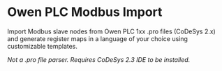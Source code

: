 # Owen PLC Modbus Import

Import Modbus slave nodes from Owen PLC 1xx .pro files (CoDeSys 2.x) and generate register maps in a language of your choice using customizable templates.

*Not a .pro file parser. Requires CoDeSys 2.3 IDE to be installed.*
